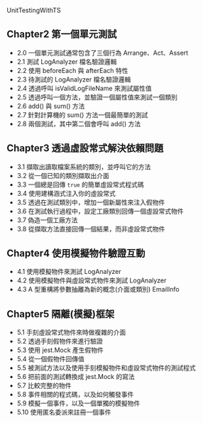 UnitTestingWithTS

## Chapter2 第一個單元測試

- 2.0 一個單元測試通常包含了三個行為 Arrange、Act、Assert
- 2.1 測試 LogAnalyzer 檔名驗證邏輯
- 2.2 使用 beforeEach 與 afterEach 特性
- 2.3 待測試的 LogAnalyzer 檔名驗證邏輯
- 2.4 透過呼叫 isValidLogFileName 來測試屬性值
- 2.5 透過呼叫一個方法，並驗證一個屬性值來測試一個類別
- 2.6 add() 與 sum() 方法
- 2.7 針對計算機的 sum() 方法一個最簡單的測試
- 2.8 兩個測試，其中第二個會呼叫 add() 方法

## Chapter3 透過虛設常式解決依賴問題

- 3.1 擷取出讀取檔案系統的類別，並呼叫它的方法
- 3.2 從一個已知的類別擷取出介面
- 3.3 一個總是回傳 `true` 的簡單虛設常式程式碼
- 3.4 使用建構涵式注入你的虛設常式
- 3.5 透過在測試類別中，增加一個新屬性來注入假物件
- 3.6 在測試執行過程中，設定工廠類別回傳一個虛設常式物件
- 3.7 偽造一個工廠方法
- 3.8 從擷取方法直接回傳一個結果，而非虛設常式物件

## Chapter4 使用模擬物件驗證互動

- 4.1 使用模擬物件來測試 LogAnalyzer
- 4.2 使用模擬物件與虛設常式物件來測試 LogAnalyzer
- 4.3 A 型重構將參數抽離為新的概念(介面或類別) EmailInfo

## Chapter5 隔離(模擬)框架

- 5.1 手刻虛設常式物件來時做複雜的介面
- 5.2 透過手刻假物件來進行驗證
- 5.3 使用 jest.Mock 產生假物件
- 5.4 從一個假物件回傳值
- 5.5 被測試方法以及使用手刻模擬物件和虛設常式物件的測試程式
- 5.6 把前面的測試轉換成 jest.Mock 的寫法
- 5.7 比較完整的物件
- 5.8 事件相關的程式碼，以及如何觸發事件
- 5.9 模擬一個事件，以及一個單獨的模擬物件
- 5.10 使用匿名委派來註冊一個事件
